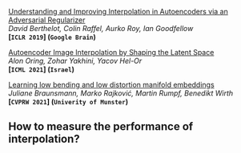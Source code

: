 [Understanding and Improving Interpolation in Autoencoders via an Adversarial Regularizer](https://arxiv.org/pdf/1807.07543.pdf)  
*David Berthelot, Colin Raffel, Aurko Roy, Ian Goodfellow*  
**[`ICLR 2019`] (`Google Brain`)**

[Autoencoder Image Interpolation by Shaping the Latent Space](https://arxiv.org/pdf/2008.01487.pdf)  
*Alon Oring, Zohar Yakhini, Yacov Hel-Or*  
**[`ICML 2021`] (`Israel`)**

[Learning low bending and low distortion manifold embeddings](https://arxiv.org/pdf/2104.13189.pdf)  
*Juliane Braunsmann, Marko Rajković, Martin Rumpf, Benedikt Wirth*  
**[`CVPRW 2021`] (`Univerity of Munster`)**







## How to measure the performance of interpolation?

